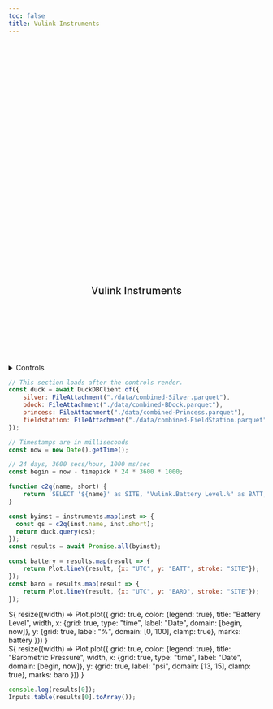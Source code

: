 ```yaml
---
toc: false
title: Vulink Instruments
---
```


<style>

.hero {
  display: flex;
  flex-direction: column;
  align-items: center;
  font-family: var(--sans-serif);
  margin: 4rem 0 8rem;
  text-wrap: balance;
  text-align: center;
}

.hero h1 {
  margin: 2rem 0;
  max-width: none;
  font-size: 14vw;
  font-weight: 900;
  line-height: 1;
  background: linear-gradient(30deg, var(--theme-foreground-focus), currentColor);
  -webkit-background-clip: text;
  -webkit-text-fill-color: transparent;
  background-clip: text;
}

.hero h2 {
  margin: 0;
  max-width: 34em;
  font-size: 20px;
  font-style: initial;
  font-weight: 500;
  line-height: 1.5;
  color: var(--theme-foreground-muted);
}

@media (min-width: 640px) {
  .hero h1 {
    font-size: 90px;
  }
}

</style>

<div class="hero">
	<h1>Noyo Harbor Blue Economy</h1>
	<h2>Vulink Instruments</h2>
</div>


<details>
  <summary>Controls</summary>

```js
const timelist = [
  ["1 Week", 7],
  ["2 Weeks", 14],
  ["1 Month", 30],
  ["2 Months", 60],
  ["3 Months", 90],
  ["6 Months", 180]
];

const instruments_list = [
   {
     name: "The Wharf",
	 short: "silver",
   },
   {
     name: "B-Dock",
	 short: "bdock",
   },
   {
     name: "Princess Seafood",
	 short: "princess",
   },
   {
     name: "Field Station",
	 short: "fieldstation",
   },
];

const timepick = view(
  Inputs.radio(
    new Map(timelist),
    {
		value: 7, 
		label: "Time range", 
		format: (t) => {
		  return html`<span style="
            font-size: 1.5vw;
            font-weight: 300;
            line-height: 1;
          ">${t[0]}</span>`
	  }
   	}
  )
);

const instruments = view(
  Inputs.checkbox(
    instruments_list,
    {
      value: instruments_list, 
      label: "Instrument",
      format: (t) => {
	    return html`<span style="
          font-size: 1.5vw;
          font-weight: 300;
          line-height: 1;
        ">${t.name}</span>`
	  }
    }
  )
);

```

</details>

```js
// This section loads after the controls render.
const duck = await DuckDBClient.of({
    silver: FileAttachment("./data/combined-Silver.parquet"),
    bdock: FileAttachment("./data/combined-BDock.parquet"),
    princess: FileAttachment("./data/combined-Princess.parquet"),
    fieldstation: FileAttachment("./data/combined-FieldStation.parquet"),
});

// Timestamps are in milliseconds
const now = new Date().getTime();

// 24 days, 3600 secs/hour, 1000 ms/sec
const begin = now - timepick * 24 * 3600 * 1000;

function c2q(name, short) {
	return `SELECT '${name}' as SITE, "Vulink.Battery Level.%" as BATT, "Vulink.Baro.psi" as BARO, Timestamp*1000 as UTC from ${short} where UTC >= ${begin}`;
}
```

```js
const byinst = instruments.map(inst => { 
  const qs = c2q(inst.name, inst.short);
  return duck.query(qs);
});
const results = await Promise.all(byinst);
```

```js
const battery = results.map(result => {
	return Plot.lineY(result, {x: "UTC", y: "BATT", stroke: "SITE"});
});
const baro = results.map(result => {
	return Plot.lineY(result, {x: "UTC", y: "BARO", stroke: "SITE"});
});
```

<div class="grid grid-cols-1">
  <div class="card">${
    resize((width) => Plot.plot({
	  grid: true,
      color: {legend: true},
      title: "Battery Level",
      width,
	  x: {grid: true, type: "time", label: "Date", domain: [begin, now]},
      y: {grid: true, label: "%", domain: [0, 100], clamp: true},
      marks: battery
    }))
  }</div>
  <div class="card">${
    resize((width) => Plot.plot({
	  grid: true,
      color: {legend: true},
      title: "Barometric Pressure",
      width,
	  x: {grid: true, type: "time", label: "Date", domain: [begin, now]},
      y: {grid: true, label: "psi", domain: [13, 15], clamp: true},
      marks: baro
    }))
  }</div>
</div>

```js
console.log(results[0]);
Inputs.table(results[0].toArray());
```
